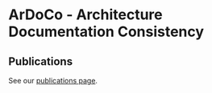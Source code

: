 # ArDoCo - Architecture Documentation Consistency

## Publications

See our [publications page](./publications.html).